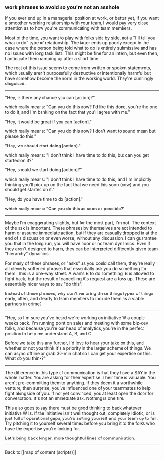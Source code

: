 ### work phrases to avoid so you're not an asshole

If you ever end up in a managerial position at work, or better yet, if you want a smoother working relationship with your team, I would pay very close attention as to how you're communicating with team members.

Most of the time, you want to play with folks side by side, not a "I'll tell you what to do" type of relationship. The latter ends up poorly except in the case where the person being told what to do is entirely submissive and has no issues with long task lists. This might be fine for an intern, but even then, I anticipate them ramping up after a short time.

The root of this issue seems to come from written or spoken statements, which usually aren't purposefully destructive or intentionally harmful but have somehow become the norm in the working world. They're cunningly disguised.

---

"Hey, is there any chance you can [action]?"

which really means: "Can you do this now? I'd like this done, you're the one to do it, and I'm banking on the fact that you'll agree with me."

"Hey, it would be great if you can [action]."

which really means: "Can you do this now? I don't want to sound mean but please do this."

"Hey, we should start doing [action]."

which really means: "I don't think I have time to do this, but can you get started on it?"

"Hey, should we start doing [action]?"

which really means: "I don't think I have time to do this, and I'm implicitly thinking you'll pick up on the fact that we need this soon (now) and you should get started on it."

"Hey, do you have time to do [action]."

which really means: "Can you do this as soon as possible?"

---

Maybe I'm exaggerating slightly, but for the most part, I'm not. The context of the ask is important. These phrases by themselves are not intended to harm or assume immediate action, but if they are casually dropped in at the end of a discussion or even worse, without any discussion, I can guarantee you that in the long run, you will have poor or no team dynamics. Even if they aren't designed to harm, they can be interpreted differently given team "hierarchy" dynamics.

For many of these phrases, or "asks" as you could call them, they're really all cleverly softened phrases that essentially ask you do something for them. This is a one-way street. A wants B to do something. B is allowed to fight back, but the result of cancelling A's request are a toss up. These are essentially nicer ways to say "do this".

Instead of these phrases, why don't we bring these things types of things early, often, and clearly to team members to include them as a viable partners in crime?

---

"Hey, so I'm sure you've heard we're working on initiative W a couple weeks back. I'm running point on sales and meeting with some biz-dev folks, and because you're our head of analytics, you're in the perfect position to help me understand A, B, and C.

Before we take this any further, I'd love to hear your take on this, and whether or not you think it's a priority in the larger scheme of things. We can async offline or grab 30-min chat so I can get your expertise on this. What do you think?"

---

The difference in this type of communication is that they have a SAY in the whole matter. You are asking for their expertise. Their time is valuable. You aren't pre-committing them to anything. If they deem it a worthwhile venture, then surprise, you've influenced one of your teammates to help fight alongside of you. If not yet convinced, you at least open the door for conversation. It's not an immediate ask. Nothing is one fire.   

This also goes to say there must be good thinking to back whatever initiative W is. If the initiative isn't well thought out, completely idiotic, or is just full of operational gaps, you're setting yourself and your team up to fail. Try pitching it to yourself several times before you bring it to the folks who have the expertise you're looking for. 

Let's bring back longer, more thoughtful lines of communication.

---

Back to [[map of content (scripts)]]
